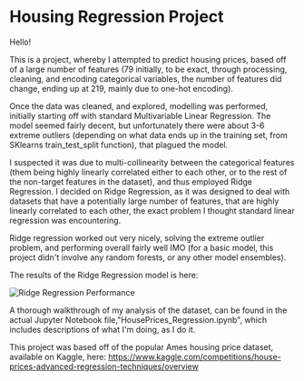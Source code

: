 # Housing Regression Project

Hello! 

This is a project, whereby I attempted to predict housing prices, based off of a large number of features (79 initially, to be exact, through processing, cleaning, and encoding categorical variables, the number of features did change, ending up at 219, mainly due to one-hot encoding).

Once the data was cleaned, and explored, modelling was performed, initially starting off with standard Multivariable Linear Regression. The model seemed fairly decent, but unfortunately there were about 3-6 extreme outliers (depending on what data ends up in the training set, from SKlearns train_test_split function), that plagued the model. 

I suspected it was due to multi-collinearity between the categorical features (them being highly linearly correlated either to each other, or to the rest of the non-target features in the dataset), and thus employed Ridge Regression. I decided on Ridge Regression, as it was designed to deal with datasets that have a potentially large number of features, that are highly linearly correlated to each other, the exact problem I thought standard linear regression was encountering.

Ridge regression worked out very nicely, solving the extreme outlier problem, and performing overall fairly well IMO (for a basic model, this project didn't involve any  random forests, or any other model ensembles). 

The results of the Ridge Regression model is here:

![Ridge Regression Performance]("./images/RidgeRidgePerformance.PNG")

A thorough walkthrough of my analysis of the dataset, can be found in the actual Jupyter Notebook file,"HousePrices_Regression.ipynb", which includes descriptions of what I'm doing, as I do it.

This project was based off of the popular Ames housing price dataset, available on Kaggle, here:
https://www.kaggle.com/competitions/house-prices-advanced-regression-techniques/overview




